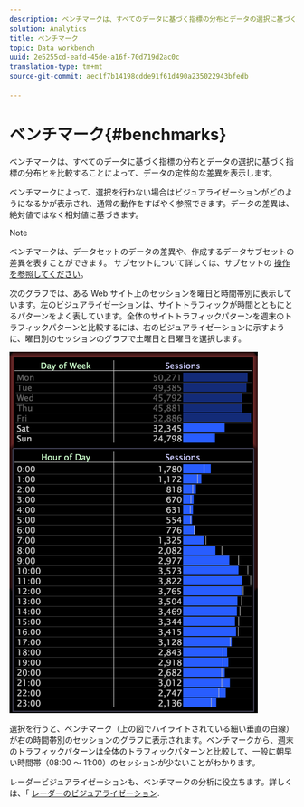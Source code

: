 ```yaml
---
description: ベンチマークは、すべてのデータに基づく指標の分布とデータの選択に基づく指標の分布とを比較することによって、データの定性的な差異を表示します。
solution: Analytics
title: ベンチマーク
topic: Data workbench
uuid: 2e5255cd-eafd-45de-a16f-70d719d2ac0c
translation-type: tm+mt
source-git-commit: aec1f7b14198cdde91f61d490a235022943bfedb

---
```



# ベンチマーク{#benchmarks}

ベンチマークは、すべてのデータに基づく指標の分布とデータの選択に基づく指標の分布とを比較することによって、データの定性的な差異を表示します。

ベンチマークによって、選択を行わない場合はビジュアライゼーションがどのようになるかが表示され、通常の動作をすばやく参照できます。データの差異は、絶対値ではなく相対値に基づきます。

>[!NOTE]
>
>ベンチマークは、データセットのデータの差異や、作成するデータサブセットの差異を表すことができます。 サブセットについて詳しくは、サブセットの [操作を参照してください](../../../home/c-get-started/c-vis/c-wk-subsets/c-wk-subsets.md#concept-43809322b6374d5cb2536630a13e943b)。

次のグラフでは、ある Web サイト上のセッションを曜日と時間帯別に表示しています。左のビジュアライゼーションは、サイトトラフィックが時間とともにとるパターンをよく表しています。全体のサイトトラフィックパターンを週末のトラフィックパターンと比較するには、右のビジュアライゼーションに示すように、曜日別のセッションのグラフで土曜日と日曜日を選択します。

![](assets/wsp_Custom_Benchmarks-Selection.png)

選択を行うと、ベンチマーク（上の図でハイライトされている細い垂直の白線）が右の時間帯別のセッションのグラフに表示されます。ベンチマークから、週末のトラフィックパターンは全体のトラフィックパターンと比較して、一般に朝早い時間帯（08:00 ～ 11:00）のセッションが少ないことがわかります。

レーダービジュアライゼーションも、ベンチマークの分析に役立ちます。詳しくは、「 [レーダーのビジュアライゼーション](../../../home/c-get-started/c-analysis-vis/t-radar-vis.md#task-aeb2531e11ca48b597d5b0d704964dc8).
